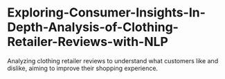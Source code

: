 # Exploring-Consumer-Insights-In-Depth-Analysis-of-Clothing-Retailer-Reviews-with-NLP
Analyzing clothing retailer reviews to understand what customers like and dislike, aiming to improve their shopping experience.
